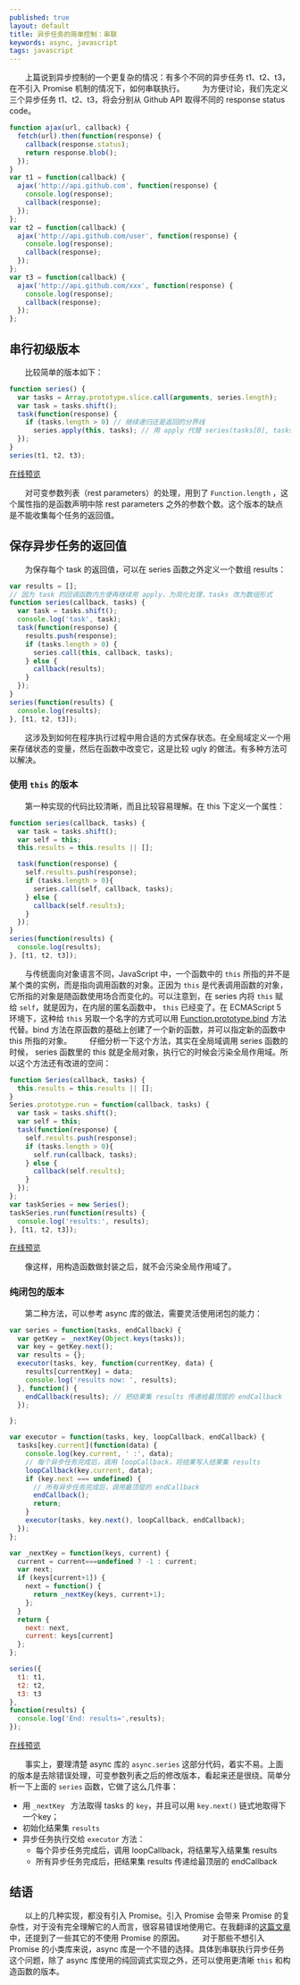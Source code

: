 ```yaml
---
published: true
layout: default
title: 异步任务的简单控制：串联
keywords: async, javascript
tags: javascript
---
```


　　上篇说到异步控制的一个更复杂的情况：有多个不同的异步任务 t1、t2、t3，在不引入 Promise 机制的情况下，如何串联执行。
　　为方便讨论，我们先定义三个异步任务 t1、t2、t3，将会分别从 Github API 取得不同的 response status code。

```javascript
function ajax(url, callback) {
  fetch(url).then(function(response) {
    callback(response.status);
    return response.blob();
  });
}
var t1 = function(callback) {
  ajax('http://api.github.com', function(response) {
    console.log(response);
    callback(response);
  });
};
var t2 = function(callback) {
  ajax('http://api.github.com/user', function(response) {
    console.log(response);
    callback(response);
  });
};
var t3 = function(callback) {
  ajax('http://api.github.com/xxx', function(response) {
    console.log(response);
    callback(response);
  });
};
```

## 串行初级版本
　　比较简单的版本如下：

```javascript
function series() {
  var tasks = Array.prototype.slice.call(arguments, series.length);
  var task = tasks.shift();
  task(function(response) {
    if (tasks.length > 0) // 继续递归还是返回的分界线
      series.apply(this, tasks); // 用 apply 代替 series(tasks[0], tasks[1], ..) 的形式
  });
}
series(t1, t2, t3);
```

<a class="jsbin-embed" href="http://jsbin.com/kaquxe/6/embed?js,console">在线预览</a>

　　对可变参数列表（rest parameters）的处理，用到了 `Function.length` ，这个属性指的是函数声明中除 rest parameters 之外的参数个数。这个版本的缺点是不能收集每个任务的返回值。

## 保存异步任务的返回值
　　为保存每个 task 的返回值，可以在 series 函数之外定义一个数组 results：

```javascript
var results = [];
// 因为 task 的回调函数内方便再继续用 apply，为简化处理，tasks 改为数组形式
function series(callback, tasks) {
  var task = tasks.shift();
  console.log('task', task);
  task(function(response) {
    results.push(response);
    if (tasks.length > 0) {
      series.call(this, callback, tasks);
    } else {
      callback(results);
    }
  });
}
series(function(results) {
  console.log(results);
}, [t1, t2, t3]);
```

　　这涉及到如何在程序执行过程中用合适的方式保存状态。在全局域定义一个用来存储状态的变量，然后在函数中改变它，这是比较 ugly 的做法。有多种方法可以解决。

### 使用 `this` 的版本

　　第一种实现的代码比较清晰，而且比较容易理解。在 this 下定义一个属性：

```javascript
function series(callback, tasks) {
  var task = tasks.shift();
  var self = this;
  this.results = this.results || [];

  task(function(response) {
    self.results.push(response);
    if (tasks.length > 0){
      series.call(self, callback, tasks);
    } else {
      callback(self.results);
    }
  });
}
series(function(results) {
  console.log(results);
}, [t1, t2, t3]);
```

　　与传统面向对象语言不同，JavaScript 中，一个函数中的 `this` 所指的并不是某个类的实例，而是指向调用函数的对象。正因为 `this` 是代表调用函数的对象，它所指的对象是随函数使用场合而变化的。可以注意到，在 series 内将 `this` 赋给 `self`，就是因为，在内层的匿名函数中， `this` 已经变了。在 ECMAScript 5 环境下，这种给 `this` 另取一个名字的方式可以用 [Function.prototype.bind](https://developer.mozilla.org/zh-CN/docs/Web/JavaScript/Reference/Global_Objects/Function/bind) 方法代替。bind 方法在原函数的基础上创建了一个新的函数，并可以指定新的函数中 this 所指的对象。
　　仔细分析一下这个方法，其实在全局域调用 series 函数的时候， series 函数里的 this 就是全局对象，执行它的时候会污染全局作用域。所以这个方法还有改进的空间：

```javascript
function Series(callback, tasks) {
  this.results = this.results || [];
}
Series.prototype.run = function(callback, tasks) {
  var task = tasks.shift();
  var self = this;
  task(function(response) {
    self.results.push(response);
    if (tasks.length > 0){
      self.run(callback, tasks);
    } else {
      callback(self.results);
    }
  });
};
var taskSeries = new Series();
taskSeries.run(function(results) {
  console.log('results:', results);
}, [t1, t2, t3]);
```

<a class="jsbin-embed" href="http://jsbin.com/kaquxe/18/embed?js,console">在线预览</a>

　　像这样，用构造函数做封装之后，就不会污染全局作用域了。

### 纯闭包的版本

　　第二种方法，可以参考 async 库的做法，需要灵活使用闭包的能力：

```javascript
var series = function(tasks, endCallback) {
  var getKey = _nextKey(Object.keys(tasks));
  var key = getKey.next();
  var results = {};
  executor(tasks, key, function(currentKey, data) {
    results[currentKey] = data;
    console.log('results now: ', results);
  }, function() {
    endCallback(results); // 把结果集 results 传递给最顶层的 endCallback
  });

};

var executor = function(tasks, key, loopCallback, endCallback) {
  tasks[key.current](function(data) {
    console.log(key.current, ' :', data);
    // 每个异步任务完成后，调用 loopCallback，将结果写入结果集 results
    loopCallback(key.current, data);
    if (key.next === undefined) {
      // 所有异步任务完成后，调用最顶层的 endCallback
      endCallback();
      return;
    }
    executor(tasks, key.next(), loopCallback, endCallback);
  });
};

var _nextKey = function(keys, current) {
  current = current===undefined ? -1 : current;
  var next;
  if (keys[current+1]) {
    next = function() {
      return _nextKey(keys, current+1);
    };
  }
  return {
    next: next,
    current: keys[current]
  };
};

series({
  t1: t1,
  t2: t2,
  t3: t3
},
function(results) {
  console.log('End: results=',results);
});
```

<a class="jsbin-embed" href="http://jsbin.com/kaquxe/21/embed?js,console">在线预览</a>

　　事实上，要理清楚 async 库的 `async.series` 这部分代码，着实不易。上面的版本是去除错误处理，可变参数列表之后的修改版本，看起来还是很绕。简单分析一下上面的 `series` 函数，它做了这么几件事：

- 用 `_nextKey ` 方法取得 tasks 的 `key`，并且可以用 `key.next()` 链式地取得下一个key；
- 初始化结果集 `results`
- 异步任务执行交给 `executor` 方法：
    - 每个异步任务完成后，调用 loopCallback，将结果写入结果集 results
    - 所有异步任务完成后，把结果集 results 传递给最顶层的 endCallback


## 结语
　　以上的几种实现，都没有引入 Promise。引入 Promise 会带来 Promise 的复杂性，对于没有完全理解它的人而言，很容易错误地使用它。在我翻译的[这篇文章](https://github.com/mattdesl/promise-cookbook/blob/master/README.zh.md#小模块中的-promise)中，还提到了一些其它的不使用 Promise 的原因。
　　对于那些不想引入 Promise 的小类库来说，async 库是一个不错的选择。具体到串联执行异步任务这个问题，除了 async 库使用的纯回调式实现之外，还可以使用更清晰 `this` 和构造函数的版本。

<script src="http://static.jsbin.com/js/embed.min.js?3.34.2"></script>